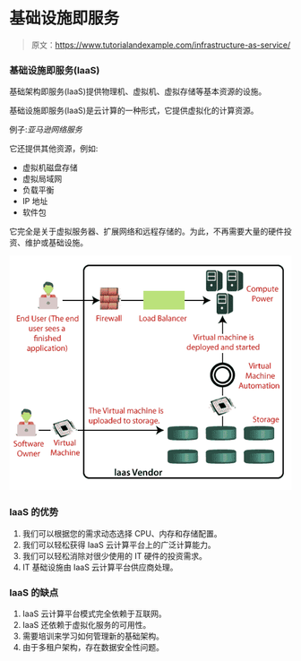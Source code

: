 # 基础设施即服务

> 原文：<https://www.tutorialandexample.com/infrastructure-as-service/>

### 基础设施即服务(IaaS)

基础架构即服务(IaaS)提供物理机、虚拟机、虚拟存储等基本资源的设施。

基础设施即服务(IaaS)是云计算的一种形式，它提供虚拟化的计算资源。

例子:*亚马逊网络服务*

它还提供其他资源，例如:

*   虚拟机磁盘存储
*   虚拟局域网
*   负载平衡
*   IP 地址
*   软件包

它完全是关于虚拟服务器、扩展网络和远程存储的。为此，不再需要大量的硬件投资、维护或基础设施。

![Infrastructure as service](img/89a5a4d1d606514f6af8601d2a09a37f.png)

### IaaS 的优势

1.  我们可以根据您的需求动态选择 CPU、内存和存储配置。
2.  我们可以轻松获得 IaaS 云计算平台上的广泛计算能力。
3.  我们可以轻松消除对很少使用的 IT 硬件的投资需求。
4.  IT 基础设施由 IaaS 云计算平台供应商处理。

### IaaS 的缺点

1.  IaaS 云计算平台模式完全依赖于互联网。
2.  IaaS 还依赖于虚拟化服务的可用性。
3.  需要培训来学习如何管理新的基础架构。
4.  由于多租户架构，存在数据安全性问题。
